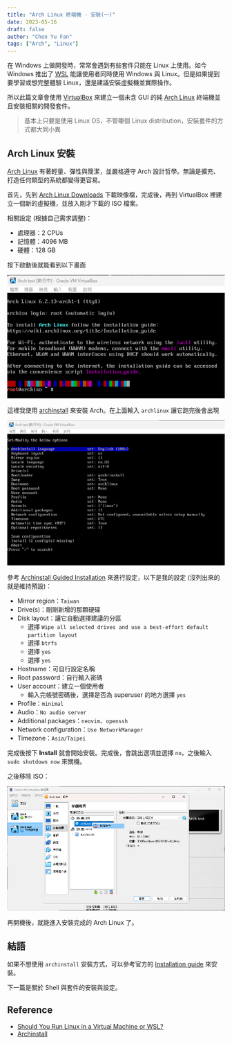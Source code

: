 ```yaml
---
title: "Arch Linux 終端機 - 安裝(一)"
date: 2023-05-16
draft: false
author: "Chen Yu Fan"
tags: ["Arch", "Linux"]
---
```


在 Windows 上做開發時，常常會遇到有些套件只能在 Linux 上使用。如今 Windows 推出了 [WSL](https://learn.microsoft.com/zh-tw/windows/wsl/install) 能讓使用者同時使用 Windows 與 Linux。但是如果提到要學習或想完整體驗 Linux，還是建議安裝虛擬機並實際操作。

所以此篇文章會使用 [VirtualBox](https://www.virtualbox.org/) 來建立一個未含 GUI 的純 [Arch Linux](https://archlinux.org/) 終端機並且安裝相關的開發套件。

> 基本上只要是使用 Linux OS，不管哪個 Linux distribution，安裝套件的方式都大同小異

## Arch Linux 安裝

[Arch Linux](https://www.archlinux.org/) 有著輕量、彈性與簡潔，並嚴格遵守 Arch 設計哲學。無論是擴充、打造任何類型的系統都變得更容易。

首先，先到 [Arch Linux Downloads](https://archlinux.org/download/) 下載映像檔，完成後，再到 VirtualBox 裡建立一個新的虛擬機，並放入剛才下載的 ISO 檔案。

相關設定 (根據自己需求調整)：
- 處理器：2 CPUs
- 記憶體：4096 MB
- 硬體：128 GB

按下啟動後就能看到以下畫面

![Arch-init.png](/images/Arch-linux/Arch-init.png)

這裡我使用 [archinstall](https://wiki.archlinux.org/title/archinstall) 來安裝 Arch。在上面輸入 `archlinux` 讓它跑完後會出現

![Arch-archinstall.png](/images/Arch-linux/Arch-archinstall.png)

參考 [Archinstall Guided Installation](https://python-archinstall.readthedocs.io/en/latest/installing/guided.html) 來進行設定，以下是我的設定 (沒列出來的就是維持預設)：

- Mirror region：`Taiwan`
- Drive(s)：剛剛新增的那顆硬碟
- Disk layout：讓它自動選擇建議的分區
	- 選擇 `Wipe all selected drives and use a best-effort default partition layout`
	- 選擇 `btrfs`
	- 選擇 `yes`
	- 選擇 `yes`
- Hostname：可自行設定名稱
- Root password：自行輸入密碼
- User account：建立一個使用者
	- 輸入完帳號密碼後，選擇是否為 superuser 的地方選擇 `yes`
- Profile：`minimal`
- Audio：`No audio server`
- Additional packages：`neovim`、`openssh`
- Network configuration：`Use NetworkManager`
- Timezone：`Asia/Taipei`

完成後按下 **Install** 就會開始安裝。完成後，會跳出選項並選擇 `no`，之後輸入 `sudo shutdown now` 來關機。

之後移除 ISO：

![Arch-remove-iso.png](/images/Arch-linux/Arch-remove-iso.png)

再開機後，就能進入安裝完成的 Arch Linux 了。

## 結語

如果不想使用 `archinstall` 安裝方式，可以參考官方的 [Installation guide](https://wiki.archlinux.org/title/Installation_guide) 來安裝。

下一篇是關於 Shell 與套件的安裝與設定。

## Reference

- [Should You Run Linux in a Virtual Machine or WSL?](https://www.makeuseof.com/linux-virtual-machine-or-wsl/)
- [Archinstall](https://archinstall.readthedocs.io/installing/guided.html)